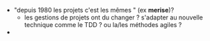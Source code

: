 * "depuis 1980 les projets c'est les mêmes " (ex **merise**)?
	* les gestions de projets ont du changer ? s'adapter au nouvelle technique comme le TDD ? ou la/les méthodes agiles ?
* 